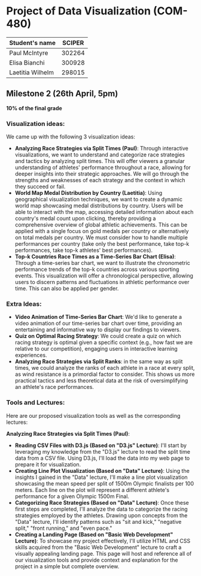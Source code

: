 # Project of Data Visualization (COM-480)

| Student's name | SCIPER |
| -------------- | ------ |
| Paul McIntyre | 302264 |
| Elisa Bianchi | 300928 |
| Laetitia Wilhelm | 298015 |

## Milestone 2 (26th April, 5pm)

**10% of the final grade**
### Visualization ideas:
We came up with the following 3 visualization ideas:
  - **Analyzing Race Strategies via Split Times (Paul)**: Through interactive visualizations, we want to understand and categorize race strategies and tactics by analyzing split times. This will offer viewers a granular understanding of athletes' performance throughout a race, allowing for deeper insights into their strategic approaches. We will go through the strengths and weaknesses of each strategy and the context in which they succeed or fail.
  - **World Map Medal Distribution by Country (Laetitia)**: Using geographical visualization techniques, we want to create a dynamic world map showcasing medal distributions by country. Users will be able to interact with the map, accessing detailed information about each country's medal count upon clicking, thereby providing a comprehensive overview of global athletic achievements. This can be applied with a single focus on gold medals per country or alternatively on total medals per country. We must consider how to handle multiple performances per country (take only the best performance, take top-k performances, take top-k athletes' best performances).
  - **Top-k Countries Race Times as a Time-Series Bar Chart (Elisa)**: Through a time-series bar chart, we want to illustrate the chronometric performance trends of the top-k countries across various sporting events. This visualization will offer a chronological perspective, allowing users to discern patterns and fluctuations in athletic performance over time. This can also be applied per gender.
  
### Extra Ideas:
  - **Video Animation of Time-Series Bar Chart**: We'd like to generate a video animation of our time-series bar chart over time, providing an entertaining and informative way to display our findings to viewers.
  - **Quiz on Optimal Racing Strategy**: We could create a quiz on which racing strategy is optimal given a specific context (e.g., how fast we are relative to our competition), engaging users in interactive learning experiences.
  - **Analyzing Race Strategies via Split Ranks**: in the same way as split times, we could analyze the ranks of each athlete in a race at every split, as wind resistance is a primordial factor to consider. This shows us more practical tactics and less theoretical data at the risk of oversimplifying an athlete's race performances. 

### Tools and Lectures:
Here are our proposed visualization tools as well as the corresponding lectures:

**Analyzing Race Strategies via Split Times (Paul)**:
  - **Reading CSV Files with D3.js (Based on "D3.js" Lecture)**: I'll start by leveraging my knowledge from the "D3.js" lecture to read the split time data from a CSV file. Using D3.js, I'll load the data into my web page to prepare it for visualization.
  - **Creating Line Plot Visualization (Based on "Data" Lecture)**: Using the insights I gained in the "Data" lecture, I'll make a line plot visualization showcasing the mean speed per split of 1500m Olympic finalists per 100 meters. Each line on the plot will represent a different athlete's performance for a given Olympic 1500m Final.
  - **Categorizing Race Strategies (Based on "Data" Lecture)**: Once these first steps are completed, I'll analyze the data to categorize the racing strategies employed by the athletes. Drawing upon concepts from the "Data" lecture, I'll identify patterns such as "sit and kick," "negative split," "front running," and "even pace."
  - **Creating a Landing Page (Based on "Basic Web Development" Lecture)**: To showcase my project effectively, I'll utilize HTML and CSS skills acquired from the "Basic Web Development" lecture to craft a visually appealing landing page. This page will host and reference all of our visualization tools and provide context and explanation for the project in a simple but complete overview.
